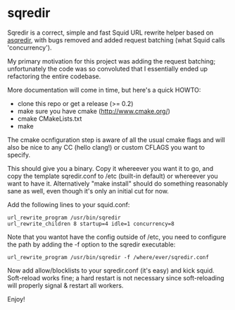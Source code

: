 sqredir
=======

Sqredir is a correct, simple and fast Squid URL rewrite helper based on 
[asqredir](http://asqredir.sourceforge.net/), with bugs removed and
added request batching (what Squid calls 'concurrency').

My primary motivation for this project was adding the request batching;
unfortunately the code was so convoluted that I essentially ended up
refactoring the entire codebase.

More documentation will come in time, but here's a quick HOWTO:

- clone this repo or get a release (>= 0.2)
- make sure you have cmake (http://www.cmake.org/)
- cmake CMakeLists.txt
- make

The cmake ocnfiguration step is aware of all the usual cmake flags
and will also be nice to any CC (hello clang!) or custom CFLAGS
you want to specify.

This should give you a binary. Copy it whereever you want it to go,
and copy the template sqredir.conf to /etc (built-in default) or
whereever you want to have it. Alternatively "make install" should
do something reasonably sane as well, even though it's only an initial
cut for now.

Add the following lines to your squid.conf:

    url_rewrite_program /usr/bin/sqredir
    url_rewrite_children 8 startup=4 idle=1 concurrency=8

Note that you wantot have the config outside of /etc, you need to configure
the path by adding the -f option to the sqredir executable:

    url_rewrite_program /usr/bin/sqredir -f /where/ever/sqredir.conf

Now add allow/blocklists to your sqredir.conf (it's easy) and kick squid.
Soft-reload works fine; a hard restart is not necessary since soft-reloading
will properly signal & restart all workers.

Enjoy!
